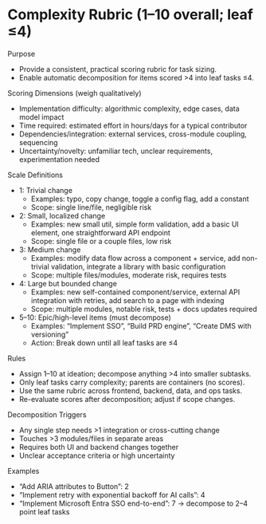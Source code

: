 # Complexity Rubric (1–10 overall; leaf ≤4)

Purpose
- Provide a consistent, practical scoring rubric for task sizing.
- Enable automatic decomposition for items scored >4 into leaf tasks ≤4.

Scoring Dimensions (weigh qualitatively)
- Implementation difficulty: algorithmic complexity, edge cases, data model impact
- Time required: estimated effort in hours/days for a typical contributor
- Dependencies/integration: external services, cross-module coupling, sequencing
- Uncertainty/novelty: unfamiliar tech, unclear requirements, experimentation needed

Scale Definitions
- 1: Trivial change
  - Examples: typo, copy change, toggle a config flag, add a constant
  - Scope: single line/file, negligible risk
- 2: Small, localized change
  - Examples: new small util, simple form validation, add a basic UI element, one straightforward API endpoint
  - Scope: single file or a couple files, low risk
- 3: Medium change
  - Examples: modify data flow across a component + service, add non-trivial validation, integrate a library with basic configuration
  - Scope: multiple files/modules, moderate risk, requires tests
- 4: Large but bounded change
  - Examples: new self-contained component/service, external API integration with retries, add search to a page with indexing
  - Scope: multiple modules, notable risk, tests + docs updates required
- 5–10: Epic/high-level items (must decompose)
  - Examples: “Implement SSO”, “Build PRD engine”, “Create DMS with versioning”
  - Action: Break down until all leaf tasks are ≤4

Rules
- Assign 1–10 at ideation; decompose anything >4 into smaller subtasks.
- Only leaf tasks carry complexity; parents are containers (no scores).
- Use the same rubric across frontend, backend, data, and ops tasks.
- Re-evaluate scores after decomposition; adjust if scope changes.

Decomposition Triggers
- Any single step needs >1 integration or cross-cutting change
- Touches >3 modules/files in separate areas
- Requires both UI and backend changes together
- Unclear acceptance criteria or high uncertainty

Examples
- “Add ARIA attributes to Button”: 2
- “Implement retry with exponential backoff for AI calls”: 4
- “Implement Microsoft Entra SSO end-to-end”: 7 → decompose to 2–4 point leaf tasks

